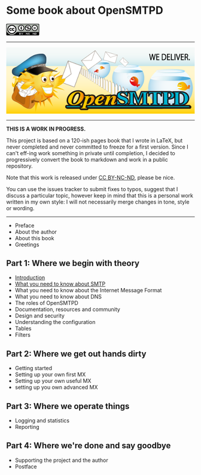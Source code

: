 # Some book about OpenSMTPD

<img src="src/images/cc-by-nc-nd-88x31.png" />

<hr />

<center>
    <img src="src/images/opensmtpd.png" />
</center>

<hr />

**THIS IS A WORK IN PROGRESS.**

This project is based on a 120-ish pages book that I wrote in LaTeX,
but never completed and  never committed to freeze for a first version.
Since I can't eff-ing work something in private until completion,
I decided to progressively convert the book to markdown and work in a public repository.

Note that this work is released under [CC BY-NC-ND](https://creativecommons.org/licenses/by-nc-nd/4.0/), please be nice.

You can use the issues tracker to submit fixes to typos,
suggest that I discuss a particular topic,
however keep in mind that this is a personal work written in my own style:
I will not necessarily merge changes in tone, style or wording.

<hr />

- Preface
- About the author
- About this book
- Greetings


## Part 1: Where we begin with theory
- [Introduction](src/chapters/1010_Introduction.md)
- [What you need to know about SMTP](src/chapters/1020_What_you_need_to_know_about_SMTP.md)
- What you need to know about the Internet Message Format
- What you need to know about DNS
- The roles of OpenSMTPD
- Documentation, resources and community
- Design and security
- Understanding the configuration
- Tables
- Filters


## Part 2: Where we get out hands dirty
- Getting started
- Setting up your own first MX
- Setting up your own useful MX
- setting up you own advanced MX


## Part 3: Where we operate things
- Logging and statistics
- Reporting


## Part 4: Where we're done and say goodbye
- Supporting the project and the author
- Postface